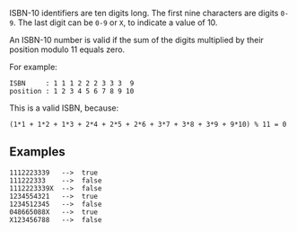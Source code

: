 <p>ISBN-10 identifiers are ten digits long. The first nine characters are digits <code>0-9</code>. The last digit can be <code>0-9</code> or <code>X</code>, to indicate a value of 10.</p>
<p>An ISBN-10 number is valid if the sum of the digits multiplied by their position modulo 11 equals zero.</p>
<p>For example:</p>
<pre><code>ISBN     : 1 1 1 2 2 2 3 3 3  9
position : 1 2 3 4 5 6 7 8 9 10
</code></pre>
<p>This is a valid ISBN, because:</p>
<pre><code>(1*1 + 1*2 + 1*3 + 2*4 + 2*5 + 2*6 + 3*7 + 3*8 + 3*9 + 9*10) % 11 = 0
</code></pre>
<h2 id="examples">Examples</h2>
<pre><code>1112223339   --&gt;  true
111222333    --&gt;  false
1112223339X  --&gt;  false
1234554321   --&gt;  true
1234512345   --&gt;  false
048665088X   --&gt;  true
X123456788   --&gt;  false
</code></pre>
